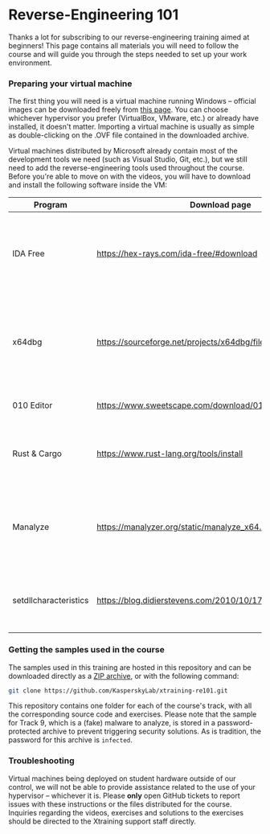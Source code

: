 # Reverse-Engineering 101

Thanks a lot for subscribing to our reverse-engineering training aimed at beginners! This page contains all materials you will need to follow the course and will guide you through the steps needed to set up your work environment.

### Preparing your virtual machine

The first thing you will need is a virtual machine running Windows – official images can be downloaded freely from [this page](https://developer.microsoft.com/en-us/windows/downloads/virtual-machines/). You can choose whichever hypervisor you prefer (VirtualBox, VMware, etc.) or already have installed, it doesn't matter.
Importing a virtual machine is usually as simple as double-clicking on the .OVF file contained in the downloaded archive.

Virtual machines distributed by Microsoft already contain most of the development tools we need (such as Visual Studio, Git, etc.), but we still need to add the reverse-engineering tools used throughout the course.
Before you're able to move on with the videos, you will have to download and install the following software inside the VM:

| Program | Download page | Description
| --- | --- | --- |
| IDA Free | https://hex-rays.com/ida-free/#download | Disassembler, used to display the assembly instructions contained in analyzed programs |
| x64dbg | https://sourceforge.net/projects/x64dbg/files/snapshots/ | Debugger, runs programs instruction by instruction and displays the contents of registers and memory |
| 010 Editor | https://www.sweetscape.com/download/010editor/ | Hexadecimal editor (30 day trial) |
| Rust & Cargo | https://www.rust-lang.org/tools/install | Toolchain used to compile Rust programs, for Track 8 of the course |
| Manalyze | https://manalyzer.org/static/manalyze_x64.zip | Static analyzer, displays information contained in the various headers of PE files |
| setdllcharacteristics | https://blog.didierstevens.com/2010/10/17/setdllcharacteristics/ | Utility that allows you to easily disable ASLR in compiled programs |

### Getting the samples used in the course

The samples used in this training are hosted in this repository and can be downloaded directly as a [ZIP archive](https://github.com/KasperskyLab/xtraining-re101/archive/refs/heads/main.zip), or with the following command:

```bash
git clone https://github.com/KasperskyLab/xtraining-re101.git
```

This repository contains one folder for each of the course's track, with all the corresponding source code and exercises.
Please note that the sample for Track 9, which is a (fake) malware to analyze, is stored in a password-protected archive to prevent triggering security solutions. As is tradition, the password for this archive is `infected`.

### Troubleshooting

Virtual machines being deployed on student hardware outside of our control, we will not be able to provide assistance related to the use of your hypervisor – whichever it is.
Please **only** open GitHub tickets to report issues with these instructions or the files distributed for the course.
Inquiries regarding the videos, exercises and solutions to the exercises should be directed to the Xtraining support staff directly.
